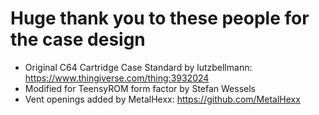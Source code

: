 # Huge thank you to these people for the case design

* Original C64 Cartridge Case Standard by lutzbellmann: https://www.thingiverse.com/thing:3932024
* Modified for TeensyROM form factor by Stefan Wessels 
* Vent openings added by MetalHexx: https://github.com/MetalHexx
